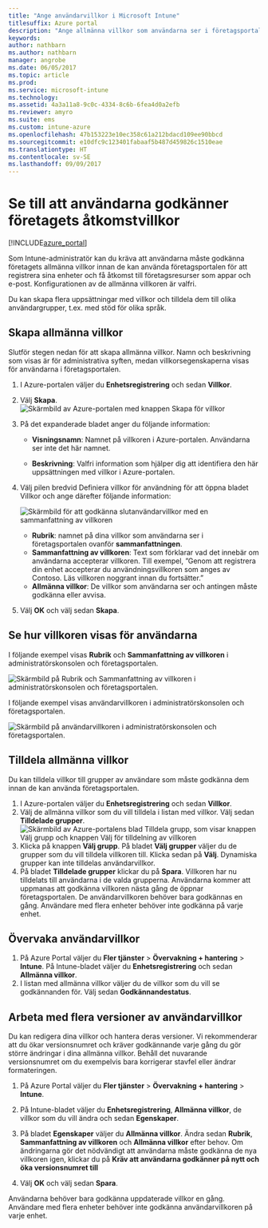 ```yaml
---
title: "Ange användarvillkor i Microsoft Intune"
titlesuffix: Azure portal
description: "Ange allmänna villkor som användarna ser i företagsportalen för Intune. "
keywords: 
author: nathbarn
ms.author: nathbarn
manager: angrobe
ms.date: 06/05/2017
ms.topic: article
ms.prod: 
ms.service: microsoft-intune
ms.technology: 
ms.assetid: 4a3a11a8-9c0c-4334-8c6b-6fea4d0a2efb
ms.reviewer: amyro
ms.suite: ems
ms.custom: intune-azure
ms.openlocfilehash: 47b153223e10ec358c61a212bdacd109ee90bbcd
ms.sourcegitcommit: e10dfc9c123401fabaaf5b487d459826c1510eae
ms.translationtype: HT
ms.contentlocale: sv-SE
ms.lasthandoff: 09/09/2017
---
```

# <a name="ensure-users-accept-company-terms-for-access"></a>Se till att användarna godkänner företagets åtkomstvillkor

[!INCLUDE[azure_portal](./includes/azure_portal.md)]

Som Intune-administratör kan du kräva att användarna måste godkänna företagets allmänna villkor innan de kan använda företagsportalen för att registrera sina enheter och få åtkomst till företagsresurser som appar och e-post. Konfigurationen av de allmänna villkoren är valfri.

Du kan skapa flera uppsättningar med villkor och tilldela dem till olika användargrupper, t.ex. med stöd för olika språk.

## <a name="create-terms-and-conditions"></a>Skapa allmänna villkor
Slutför stegen nedan för att skapa allmänna villkor. Namn och beskrivning som visas är för administrativa syften, medan villkorsegenskaperna visas för användarna i företagsportalen.

1. I Azure-portalen väljer du **Enhetsregistrering** och sedan **Villkor**.
2. Välj **Skapa**.
![Skärmbild av Azure-portalen med knappen Skapa för villkor](media/terms-create-terms.png)
3. På det expanderade bladet anger du följande information:

   - **Visningsnamn**: Namnet på villkoren i Azure-portalen. Användarna ser inte det här namnet.

   - **Beskrivning**: Valfri information som hjälper dig att identifiera den här uppsättningen med villkor i Azure-portalen.

4. Välj pilen bredvid Definiera villkor för användning för att öppna bladet Villkor och ange därefter följande information:

   ![Skärmbild för att godkänna slutanvändarvillkor med en sammanfattning av villkoren](./media/terms-summary-create.png)

   - **Rubrik**: namnet på dina villkor som användarna ser i företagsportalen ovanför **sammanfattningen**.
   - **Sammanfattning av villkoren**: Text som förklarar vad det innebär om användarna accepterar villkoren. Till exempel, ”Genom att registrera din enhet accepterar du användningsvillkoren som anges av Contoso. Läs villkoren noggrant innan du fortsätter.”
   - **Allmänna villkor**: De villkor som användarna ser och antingen måste godkänna eller avvisa.

5. Välj **OK** och välj sedan **Skapa**.

## <a name="see-how-terms-are-displayed-to-your-users"></a>Se hur villkoren visas för användarna
I följande exempel visas **Rubrik** och **Sammanfattning av villkoren** i administratörskonsolen och företagsportalen.

![Skärmbild på Rubrik och Sammanfattning av villkoren i administratörskonsolen och företagsportalen.](./media/terms-summary-terms.png)

I följande exempel visas användarvillkoren i administratörskonsolen och företagsportalen.

![Skärmbild på användarvillkoren i administratörskonsolen och företagsportalen.](./media/terms-properties-terms.png)

## <a name="assign-terms-and-conditions"></a>Tilldela allmänna villkor

Du kan tilldela villkor till grupper av användare som måste godkänna dem innan de kan använda företagsportalen.

1. I Azure-portalen väljer du **Enhetsregistrering** och sedan **Villkor**.
2. Välj de allmänna villkor som du vill tilldela i listan med villkor. Välj sedan **Tilldelade grupper**.
![Skärmbild av Azure-portalens blad Tilldela grupp, som visar knappen Välj grupp och knappen Välj för tilldelning av villkoren](media/terms-assign-groups.png)
3. Klicka på knappen **Välj grupp**. På bladet **Välj grupper** väljer du de grupper som du vill tilldela villkoren till. Klicka sedan på **Välj**. Dynamiska grupper kan inte tilldelas användarvillkor.
4. På bladet **Tilldelade grupper** klickar du på **Spara**.  Villkoren har nu tilldelats till användarna i de valda grupperna. Användarna kommer att uppmanas att godkänna villkoren nästa gång de öppnar företagsportalen. De användarvillkoren behöver bara godkännas en gång. Användare med flera enheter behöver inte godkänna på varje enhet.


## <a name="monitor-terms-and-conditions"></a>Övervaka användarvillkor

1. På Azure Portal väljer du **Fler tjänster** > **Övervakning + hantering** > **Intune**. På Intune-bladet väljer du **Enhetsregistrering** och sedan **Allmänna villkor**.
2. I listan med allmänna villkor väljer du de villkor som du vill se godkännanden för. Välj sedan **Godkännandestatus**.

## <a name="work-with-multiple-versions-of-terms-and-conditions"></a>Arbeta med flera versioner av användarvillkor
Du kan redigera dina villkor och hantera deras versioner. Vi rekommenderar att du ökar versionsnumret och kräver godkännande varje gång du gör större ändringar i dina allmänna villkor. Behåll det nuvarande versionsnumret om du exempelvis bara korrigerar stavfel eller ändrar formateringen.

1. På Azure Portal väljer du **Fler tjänster** > **Övervakning + hantering** > **Intune**.

2. På Intune-bladet väljer du **Enhetsregistrering**, **Allmänna villkor**, de villkor som du vill ändra och sedan **Egenskaper**.

4. På bladet **Egenskaper** väljer du **Allmänna villkor**. Ändra sedan **Rubrik**, **Sammanfattning av villkoren** och **Allmänna villkor** efter behov. Om ändringarna gör det nödvändigt att användarna måste godkänna de nya villkoren igen, klickar du på **Kräv att användarna godkänner på nytt och öka versionsnumret till**

4.  Välj **OK** och välj sedan **Spara**.

Användarna behöver bara godkänna uppdaterade villkor en gång. Användare med flera enheter behöver inte godkänna användarvillkoren på varje enhet.
